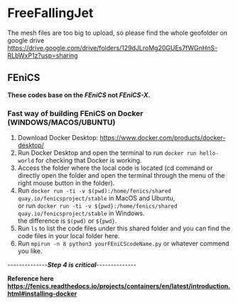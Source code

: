 # FreeFallingJet

The mesh files are too big to upload, so please find the whole geofolder on google drive
https://drive.google.com/drive/folders/129dJLroMg20GUEs7fWGnHnS-RLbWxP1z?usp=sharing

## FEniCS
**These codes base on the *FEniCS* not *FEniCS-X*.**
### Fast way of building FEniCS on Docker (WINDOWS/MACOS/UBUNTU)
1. Download Docker Desktop: https://www.docker.com/products/docker-desktop/
2. Run Docker Desktop and open the terminal to run `docker run hello-world` for checking that Docker is working.
3. Access the folder where the local code is located (cd command or directly open the folder and open the terminal through the menu of the right mouse button in the folder).
4. Run `docker run -ti -v $(pwd):/home/fenics/shared quay.io/fenicsproject/stable` in MacOS and Ubuntu, <br>
   or run  `docker run -ti -v ${pwd}:/home/fenics/shared quay.io/fenicsproject/stable` in Windows. <br>
   the difference is `$(pwd)` or `${pwd}`.
5. Run `ls` to list the code files under this shared folder and you can find the code files in your local folder here.
6. Run `mpirun -n 8 python3 yourFEniCScodeName.py` or whatever commend you like.

--------------***Step 4 is critical***--------------

**Reference here https://fenics.readthedocs.io/projects/containers/en/latest/introduction.html#installing-docker**
